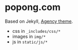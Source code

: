 popong.com
==========

Based on Jekyll, [Agency theme](https://github.com/y7kim/agency-jekyll-theme).

- css in `_includes/css/*`
- images in `img/*`
- js in `static/js/*`
